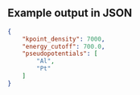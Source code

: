 

## Example output in JSON

```json
{
    "kpoint_density": 7000, 
    "energy_cutoff": 700.0, 
    "pseudopotentials": [
        "Al", 
        "Pt"
    ]
}
```

